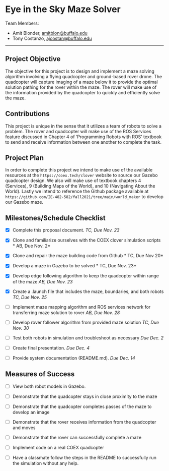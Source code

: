 # Eye in the Sky Maze Solver

Team Members:
- Amit Blonder, amitblon@buffalo.edu 
- Tony Costanzo, ajcostan@buffalo.edu

--- 

## Project Objective
The objective for this project is to design and implement a maze solving algorithm involving a flying quadcopter and ground-based rover drone. The quadcopter will capture imaging of a maze below it to provide the optimal solution pathing for the rover within the maze. The rover will make use of the information provided by the quadcopter to quickly and efficiently solve the maze.


## Contributions
This project is unique in the sense that it utilizes a team of robots to solve a problem. The rover and quadcopter will make use of the ROS Services feature discussed in Chapter 4 of ‘Programming Robots with ROS’ textbook to send and receive information between one another to complete the task. 


## Project Plan
In order to complete this project we intend to make use of the available resources at the `https://coex.tech/clover` website to source our Gazebo quadcopter design. We also will make use of textbook chapters 4 (Services), 9 (Building Maps of the World), and 10 (Navigating About the World). Lastly we intend to reference the Github package available at `https://github.com/IE-482-582/fall2021/tree/main/world_maker` to develop our Gazebo maze.


## Milestones/Schedule Checklist
- [x] Complete this proposal document.  *TC, Due Nov. 23* 
- [x] Clone and familiarize ourselves with the COEX clover simulation scripts * AB, Due Nov. 2*
- [x] Clone and repair the maze building code from Github * TC, Due Nov 20* 
- [x] Develop a maze in Gazebo to be solved  * TC, Due Nov. 23*
- [x] Develop edge following algorithm to keep the quadcopter within range of the maze *AB, Due Nov. 23*
- [x] Create a .launch file that includes the maze, boundaries, and both robots *TC, Due Nov. 25*
- [ ] Implement maze mapping algorithm and ROS services network for transferring maze solution to rover *AB, Due Nov. 28*
- [ ] Develop rover follower algorithm from provided maze solution *TC, Due Nov. 30*
- [ ] Test both robots in simulation and troubleshoot as necessary *Due Dec. 2*
- [ ] Create final presentation.  *Due Dec. 4*
- [ ] Provide system documentation (README.md).  *Due Dec. 14*


## Measures of Success
- [ ] View both robot models in Gazebo.
- [ ] Demonstrate that the quadcopter stays in close proximity to the maze
- [ ] Demonstrate that the quadcopter completes passes of the maze to develop an image
- [ ] Demonstrate that the rover receives information from the quadcopter and moves
- [ ] Demonstrate that the rover can successfully complete a maze
- [ ] Implement code on a real COEX quadcopter
- [ ] Have a classmate follow the steps in the README to successfully run the simulation without any help.


